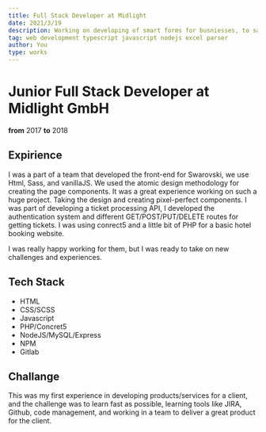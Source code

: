 ```yaml
---
title: Full Stack Developer at Midlight
date: 2021/3/19
description: Working on developing of smart forms for busniesses, to save time on reporting on tasks and reports.
tag: web development typescript javascript nodejs excel parser
author: You
type: works
---
```


# Junior Full Stack Developer at Midlight GmbH

__from__ 2017 __to__ 2018

## Expirience

I was a part of a team that developed the front-end for Swarovski, we use Html, Sass, and vanillaJS. We used the atomic design methodology for creating the page components. It was a great experience working on such a huge project. Taking the design and creating pixel-perfect components. I was part of developing a ticket processing API, I developed the authentication system and different GET/POST/PUT/DELETE routes for getting tickets. I was using conrect5 and a little bit of PHP for a basic hotel booking website.

I was really happy working for them, but I was ready to take on new challenges and experiences.

## Tech Stack 

- HTML
- CSS/SCSS
- Javascript
- PHP/Concret5
- NodeJS/MySQL/Express
- NPM
- Gitlab

## Challange

This was my first experience in developing products/services for a client, and the challenge was to learn fast as possible, learning tools like JIRA, Github, code management, and working in a team to deliver a great product for the client.
